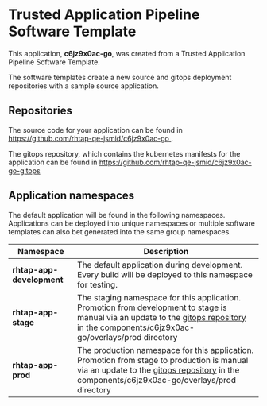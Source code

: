 # Trusted Application Pipeline Software Template

This application, **c6jz9x0ac-go**, was created from a Trusted Application Pipeline Software Template.

The software templates create a new source and gitops deployment repositories with a sample source application. 

## Repositories

The source code for your application can be found in [https://github.com/rhtap-qe-jsmid/c6jz9x0ac-go ](https://github.com/rhtap-qe-jsmid/c6jz9x0ac-go ).
 
The gitops repository, which contains the kubernetes manifests for the application can be found in 
[https://github.com/rhtap-qe-jsmid/c6jz9x0ac-go-gitops ](https://github.com/rhtap-qe-jsmid/c6jz9x0ac-go-gitops ) 

## Application namespaces 

The default application will be found in the following namespaces. Applications can be deployed into unique namespaces or multiple software templates can also bet generated into the same group namespaces.  

|  Namespace   |  Description   |  
| -------- | -------- |   
| **rhtap-app-development** | The default application during development. Every build will be deployed to this namespace for testing. | 
| **rhtap-app-stage** | The staging namespace for this application. Promotion from development to stage is manual via an update to the [gitops repository](https://github.com/rhtap-qe-jsmid/c6jz9x0ac-go-gitops ) in the components/c6jz9x0ac-go/overlays/prod directory |  
| **rhtap-app-prod** | The production namespace for this application. Promotion from stage to production is manual via an update to the [gitops repository](https://github.com/rhtap-qe-jsmid/c6jz9x0ac-go-gitops ) in the components/c6jz9x0ac-go/overlays/prod directory | 